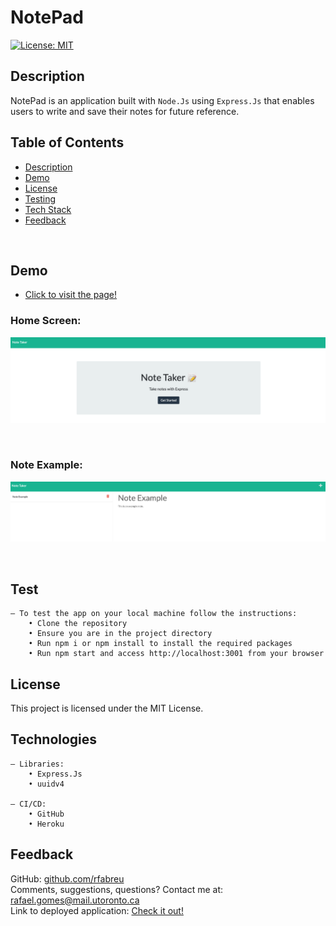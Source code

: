 # NotePad

[![License: MIT](https://img.shields.io/badge/License-MIT-blue.svg)](https://opensource.org/licenses/MIT)
## Description
NotePad is an application built with `Node.Js` using `Express.Js` that enables users to write and save their notes for future reference.
## Table of Contents
- [Description](#description)
- [Demo](#demo)
- [License](#license)
- [Testing](#test)
- [Tech Stack](#technologies)
- [Feedback](#feedback)


<br />

## Demo

 - [Click to visit the page!](https://not-pad.herokuapp.com/)

### Home Screen:
![Desktop](./public/assets/images/home.png)

<br />

### Note Example:
![Mobile](./public/assets/images/note_example.png)

<br />

## Test

    – To test the app on your local machine follow the instructions:
        • Clone the repository
        • Ensure you are in the project directory
        • Run npm i or npm install to install the required packages
        • Run npm start and access http://localhost:3001 from your browser

## License
This project is licensed under the MIT License.
## Technologies

    – Libraries:
        • Express.Js
        • uuidv4

    – CI/CD:
        • GitHub
        • Heroku

## Feedback
GitHub: [github.com/rfabreu](https://github.com/rfabreu) <br />
Comments, suggestions, questions? Contact me at: [rafael.gomes@mail.utoronto.ca](mailto:rafael.gomes@mail.utoronto.ca) <br />
Link to deployed application: [Check it out!](https://not-pad.herokuapp.com/)


